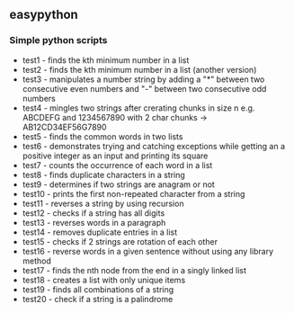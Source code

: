 ## easypython

### Simple python scripts

* test1 - finds the kth minimum number in a list
* test2 - finds the kth minimum number in a list (another version)
* test3 - manipulates a number string by adding a "*" between two consecutive even numbers and "-" between two consecutive odd numbers
* test4 - mingles two strings after crerating chunks in size n e.g. ABCDEFG and 1234567890 with 2 char chunks -> AB12CD34EF56G7890
* test5 - finds the common words in two lists
* test6 - demonstrates trying and catching exceptions while getting an a positive integer as an input and printing its square
* test7 - counts the occurrence of each word in a list
* test8 - finds duplicate characters in a string
* test9 - determines if two strings are anagram or not
* test10 - prints the first non-repeated character from a string
* test11 - reverses a string by using recursion
* test12 - checks if a string has all digits
* test13 - reverses words in a paragraph
* test14 - removes duplicate entries in a list
* test15 - checks if 2 strings are rotation of each other
* test16 - reverse words in a given sentence without using any library method
* test17 - finds the nth node from the end in a singly linked list
* test18 - creates a list with only unique items
* test19 - finds all combinations of a string
* test20 - check if a string is a palindrome